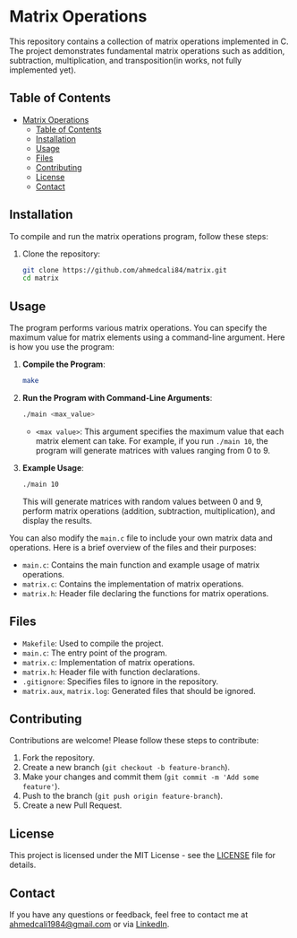 # Matrix Operations

This repository contains a collection of matrix operations implemented in C. The project demonstrates fundamental matrix operations such as addition, subtraction, multiplication, and transposition(in works, not fully implemented yet).

## Table of Contents

- [Matrix Operations](#matrix-operations)
	- [Table of Contents](#table-of-contents)
	- [Installation](#installation)
	- [Usage](#usage)
	- [Files](#files)
	- [Contributing](#contributing)
	- [License](#license)
	- [Contact](#contact)

## Installation

To compile and run the matrix operations program, follow these steps:

1. Clone the repository:
    ```bash
    git clone https://github.com/ahmedcali84/matrix.git
    cd matrix
    ```

## Usage

The program performs various matrix operations. You can specify the maximum value for matrix elements using a command-line argument. Here is how you use the program:

1. **Compile the Program**:
    ```bash
    make
    ```

2. **Run the Program with Command-Line Arguments**:
    ```bash
    ./main <max_value>
    ```

   - `<max value>`: This argument specifies the maximum value that each matrix element can take. For example, if you run `./main 10`, the program will generate matrices with values ranging from 0 to 9.

3. **Example Usage**:
    ```bash
    ./main 10
    ```

   This will generate matrices with random values between 0 and 9, perform matrix operations (addition, subtraction, multiplication), and display the results.

You can also modify the `main.c` file to include your own matrix data and operations. Here is a brief overview of the files and their purposes:

- `main.c`: Contains the main function and example usage of matrix operations.
- `matrix.c`: Contains the implementation of matrix operations.
- `matrix.h`: Header file declaring the functions for matrix operations.

## Files

- `Makefile`: Used to compile the project.
- `main.c`: The entry point of the program.
- `matrix.c`: Implementation of matrix operations.
- `matrix.h`: Header file with function declarations.
- `.gitignore`: Specifies files to ignore in the repository.
- `matrix.aux`, `matrix.log`: Generated files that should be ignored.

## Contributing

Contributions are welcome! Please follow these steps to contribute:

1. Fork the repository.
2. Create a new branch (`git checkout -b feature-branch`).
3. Make your changes and commit them (`git commit -m 'Add some feature'`).
4. Push to the branch (`git push origin feature-branch`).
5. Create a new Pull Request.

## License

This project is licensed under the MIT License - see the [LICENSE](LICENSE) file for details.

## Contact

If you have any questions or feedback, feel free to contact me at ahmedcali1984@gmail.com or via [LinkedIn](https://www.linkedin.com/in/ahmed-ali-99055728b/).
